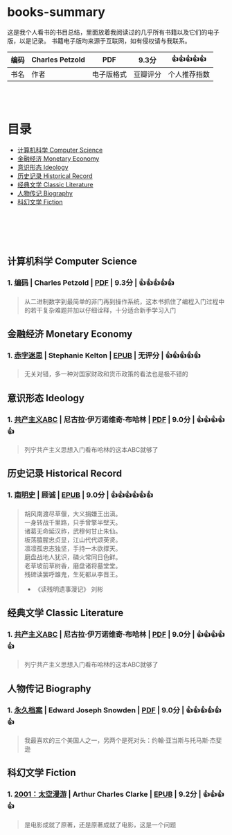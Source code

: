 # books-summary
这是我个人看书的书目总结，里面放着我阅读过的几乎所有书籍以及它们的电子版，以是记录。
书籍电子版均来源于互联网，如有侵权请与我联系。

| 编码 | Charles Petzold | PDF | 9.3分 | :thumbsup::thumbsup::thumbsup::thumbsup::thumbsup: |
|----|----|-----|-----|------|
|书名|作者|电子版格式|豆瓣评分|个人推荐指数|



<br/><br/>

# 目录
* [计算机科学 Computer Science](https://github.com/Qiaozhi94/books-summary#%E8%AE%A1%E7%AE%97%E6%9C%BA%E7%A7%91%E5%AD%A6-computer-science)
* [金融经济 Monetary Economy](https://github.com/Qiaozhi94/books-summary#%E9%87%91%E8%9E%8D%E7%BB%8F%E6%B5%8E-monetary-economy)
* [意识形态 Ideology](https://github.com/Qiaozhi94/books-summary#%E6%84%8F%E8%AF%86%E5%BD%A2%E6%80%81-ideology)
* [历史记录 Historical Record](https://github.com/Qiaozhi94/books-summary#%E5%8E%86%E5%8F%B2%E8%AE%B0%E5%BD%95-historical-record)
* [经典文学 Classic Literature](https://github.com/Qiaozhi94/books-summary#%E7%BB%8F%E5%85%B8%E6%96%87%E5%AD%A6-classic-literature)
* [人物传记 Biography](https://github.com/Qiaozhi94/books-summary#%E4%BA%BA%E7%89%A9%E4%BC%A0%E8%AE%B0-biography)
* [科幻文学 Fiction](https://github.com/Qiaozhi94/books-summary#%E7%A7%91%E5%B9%BB%E6%96%87%E5%AD%A6-fiction)

<br/><br/><br/><br/>
## 计算机科学 Computer Science

### 1. [编码](https://book.douban.com/subject/4822685/) | Charles Petzold | [PDF](https://github.com/Qiaozhi94/books-summary/blob/main/%E8%AE%A1%E7%AE%97%E6%9C%BA%E7%A7%91%E5%AD%A6%20Computer%20Science/pdf/%E7%BC%96%E7%A0%81%20%E9%9A%90%E5%8C%BF%E5%9C%A8%E8%AE%A1%E7%AE%97%E6%9C%BA%E8%BD%AF%E7%A1%AC%E4%BB%B6%E8%83%8C%E5%90%8E%E7%9A%84%E8%AF%AD%E8%A8%80.pdf/) | 9.3分 | :thumbsup::thumbsup::thumbsup::thumbsup::thumbsup:

>从二进制数字到最简单的非门再到操作系统，这本书抓住了编程入门过程中的若干复杂难题并加以仔细诠释，十分适合新手学习入门




## 金融经济 Monetary Economy

### 1. [赤字迷思](https://book.douban.com/subject/35627965/) | Stephanie Kelton | [EPUB](https://github.com/Qiaozhi94/books-summary/blob/main/%E9%87%91%E8%9E%8D%E7%BB%8F%E6%B5%8E%20Monetary%20Economy/epub/%E8%B5%A4%E5%AD%97%E8%BF%B7%E6%80%9D.epub) | 无评分 | :thumbsup::thumbsup::thumbsup::thumbsup::thumbsup:

>无关对错，多一种对国家财政和货币政策的看法也是极不错的

## 意识形态 Ideology

### 1. [共产主义ABC](https://book.douban.com/subject/2304054/) | 尼古拉·伊万诺维奇·布哈林 | [PDF](https://github.com/Qiaozhi94/books-summary/blob/main/%E6%84%8F%E8%AF%86%E5%BD%A2%E6%80%81%20Ideology/pdf/%E5%85%B1%E4%BA%A7%E4%B8%BB%E4%B9%89ABC.pdf) | 9.0分 | :thumbsup::thumbsup::thumbsup::thumbsup::thumbsup:

>列宁共产主义思想入门看布哈林的这本ABC就够了


## 历史记录 Historical Record

### 1. [南明史](https://book.douban.com/subject/6533042/) | 顾诚 | [EPUB](https://github.com/Qiaozhi94/books-summary/blob/main/%E5%8E%86%E5%8F%B2%E8%AE%B0%E5%BD%95%20Historical%20Record/epub/%E5%8D%97%E6%98%8E%E5%8F%B2.epub) | 9.0分 | :thumbsup::thumbsup::thumbsup::thumbsup::thumbsup::thumbsup:

>胡风南渡尽草偃，大义捐嫌王出滇。<br/>
>一身转战千里路，只手曾擎半壁天。<br/>
>诸葛无命延汉祚，武穆何甘止朱仙。<br/>
>板荡膻腥忠贞显，江山代代颂英贤。<br/>
>凛凛孤忠志独坚，手持一木欲撑天。<br/>
>磨盘战地人犹识，磷火常同日色鲜。<br/>
>老草坡前草树香，磨盘诸将墓堂堂。<br/>
>残碑读罢呼雄鬼，生死都从李晋王。<br/>
> - 《读残明遗事漫记》 刘彬


## 经典文学 Classic Literature

### 1. [共产主义ABC](https://book.douban.com/subject/2304054/) | 尼古拉·伊万诺维奇·布哈林 | [PDF](https://github.com/Qiaozhi94/books-summary/blob/main/%E6%84%8F%E8%AF%86%E5%BD%A2%E6%80%81%20Ideology/pdf/%E5%85%B1%E4%BA%A7%E4%B8%BB%E4%B9%89ABC.pdf) | 9.0分 | :thumbsup::thumbsup::thumbsup::thumbsup::thumbsup:

>列宁共产主义思想入门看布哈林的这本ABC就够了


## 人物传记 Biography

### 1. [永久档案](https://book.douban.com/subject/2304054/) | Edward Joseph Snowden | [PDF](https://github.com/Qiaozhi94/books-summary/blob/main/%E6%84%8F%E8%AF%86%E5%BD%A2%E6%80%81%20Ideology/pdf/%E5%85%B1%E4%BA%A7%E4%B8%BB%E4%B9%89ABC.pdf) | 9.0分 | :thumbsup::thumbsup::thumbsup::thumbsup::thumbsup::thumbsup:

>我最喜欢的三个美国人之一，另两个是死对头：约翰·亚当斯与托马斯·杰斐逊



## 科幻文学 Fiction

### 1. [2001：太空漫游](https://book.douban.com/subject/30471298/) | Arthur Charles Clarke | [EPUB](https://github.com/Qiaozhi94/books-summary/blob/main/%E7%A7%91%E5%B9%BB%E6%96%87%E5%AD%A6%20Fiction/epub/2001%EF%BC%9A%E5%A4%AA%E7%A9%BA%E6%BC%AB%E6%B8%B8.epub) | 9.2分 | :thumbsup::thumbsup::thumbsup::thumbsup:

>是电影成就了原著，还是原著成就了电影，这是一个问题